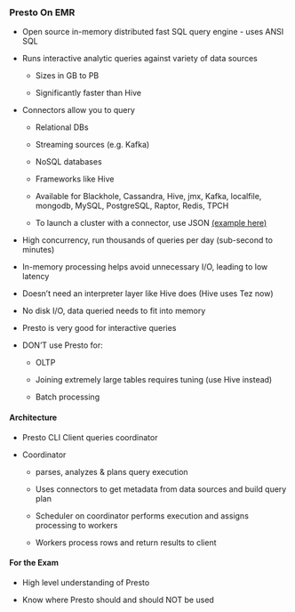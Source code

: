 ### Presto On EMR

* Open source in-memory distributed fast SQL query engine - uses ANSI SQL

* Runs interactive analytic queries against variety of data sources

    * Sizes in GB to PB

    * Significantly faster than Hive

* Connectors allow you to query

    * Relational DBs

    * Streaming sources (e.g. Kafka)

    * NoSQL databases

    * Frameworks like Hive

    * Available for Blackhole, Cassandra, Hive, jmx, Kafka, localfile, mongodb, MySQL, PostgreSQL, Raptor, Redis, TPCH
    
    * To launch a cluster with a connector, use JSON [(example here)](http://docs.aws.amazon.com/emr/latest/ReleaseGuide/emr-presto.html)

* High concurrency, run thousands of queries per day (sub-second to minutes)

* In-memory processing helps avoid unnecessary I/O, leading to low latency

* Doesn’t need an interpreter layer like Hive does (Hive uses Tez now)

* No disk I/O, data queried needs to fit into memory

* Presto is very good for interactive queries

* DON’T use Presto for:

    * OLTP

    * Joining extremely large tables requires tuning (use Hive instead)

    * Batch processing

#### Architecture

* Presto CLI Client queries coordinator

* Coordinator 

    * parses, analyzes & plans query execution

    * Uses connectors to get metadata from data sources and build query plan

    * Scheduler on coordinator performs execution and assigns processing to workers

    * Workers process rows and return results to client

#### For the Exam

* High level understanding of Presto

* Know where Presto should and should NOT be used
